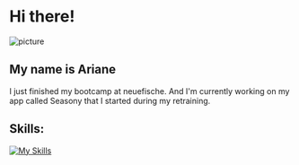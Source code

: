 # Hi there!

![picture](https://images.unsplash.com/photo-1477332552946-cfb384aeaf1c?ixlib=rb-4.0.3&ixid=MnwxMjA3fDB8MHxwaG90by1wYWdlfHx8fGVufDB8fHx8&auto=format&fit=crop&w=2940&q=80)

## My name is Ariane 

I just finished my bootcamp at neuefische.
And I'm currently working on my app called Seasony that I started during my retraining.


## Skills:

[![My Skills](https://skillicons.dev/icons?i=js,html,css,react,nextjs,git)](https://skillicons.dev)






<!--
**ArianeDahl/ArianeDahl** is a ✨ _special_ ✨ repository because its `README.md` (this file) appears on your GitHub profile.

Here are some ideas to get you started:

- 🔭 I’m currently working on ...
- 🌱 I’m currently learning web dev.
- 👯 I’m looking to collaborate on ...
- 🤔 I’m looking for help with ...
- 💬 Ask me about ...
- 📫 How to reach me: ...
- 😄 Pronouns: ...
- ⚡ Fun fact: ...
-->
